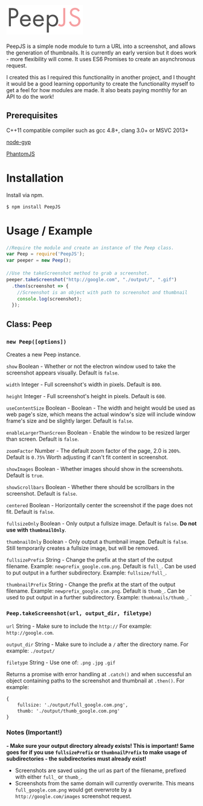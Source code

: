 ![alt tag](https://raw.githubusercontent.com/williamipark/PeepJS/master/images/peepjs.png)
-----------------
PeepJS is a simple node module to turn a URL into a screenshot, and allows the generation of thumbnails. It is currently an early version but it does work - more flexibility will come. It uses ES6 Promises to create an asynchronous request.

I created this as I required this functionality in another project, and I thought it would be a good learning opportunity to create the functionality myself to get a feel for how modules are made. It also beats paying monthly for an API to do the work! 

## Prerequisites
C++11 compatible compiler such as gcc 4.8+, clang 3.0+ or MSVC 2013+

[node-gyp](https://github.com/nodejs/node-gyp#installation)

[PhantomJS](http://phantomjs.org/)

# Installation

Install via npm.
```
$ npm install PeepJS
```

# Usage / Example
```javascript
//Require the module and create an instance of the Peep class.
var Peep = require('PeepJS');
var peeper = new Peep();

//Use the takeScreenshot method to grab a screenshot.
peeper.takeScreenshot("http://google.com", "./output/", ".gif")
  .then(screenshot => {
    //Screenshot is an object with path to screenshot and thumbnail
    console.log(screenshot);
  });
```

## Class: Peep
### `new Peep([options])`
Creates a new Peep instance.

`show` Boolean - Whether or not the electron window used to take the screenshot appears visually. Default is `false`.

`width` Integer - Full screenshot's width in pixels. Default is `800`.

`height` Integer - Full screenshot's height in pixels. Default is `600`.

`useContentSize` Boolean - Boolean - The width and height would be used as web page's size, which means the actual window's size will include window frame's size and be slightly larger. Default is `false`.

`enableLargerThanScreen` Boolean - Enable the window to be resized larger than screen. Default is `false`.

`zoomFactor` Number - The default zoom factor of the page, 2.0 is `200%`. Default is `0.75%` Worth adjusting if can't fit content in screenshot.

`showImages` Boolean - Whether images should show in the screenshots. Default is `true`.

`showScrollbars` Boolean - Whether there should be scrollbars in the screenshot. Default is `false`.

`centered` Boolean - Horizontally center the screenshot if the page does not fit. Default is `false`.

`fullsizeOnly` Boolean - Only output a fullsize image. Default is `false`. **Do not use with `thumbnailOnly`**.

`thumbnailOnly` Boolean - Only output a thumbnail image. Default is `false`. Still temporarily creates a fullsize image, but will be removed.

`fullsizePrefix` String - Change the prefix at the start of the output filename. Example: `newprefix_google.com.png`. Default is `full_`. Can be used to put output in a further subdirectory. Example: `fullsize/full_`.

`thumbnailPrefix` String - Change the prefix at the start of the output filename. Example: `newprefix_google.com.png`. Default is `thumb_`. Can be used to put output in a further subdirectory. Example: `thumbnails/thumb_`.
`

### `Peep.takeScreenshot(url, output_dir, filetype)`

`url` String - Make sure to include the `http://` For example: `http://google.com`.

`output_dir` String - Make sure to include a `/` after the directory name. For example: `./output/` 

`filetype` String - Use one of: `.png` `.jpg` `.gif`

Returns a promise with error handling at `.catch()` and when successful an object containing paths to the screenshot and thumbnail at `.then()`. For example:

```
{
    fullsize: './output/full_google.com.png',
    thumb: './output/thumb_google.com.png'
}
```

### Notes (Important!)

**- Make sure your output directory already exists! This is important! Same goes for if you use `fullsizePrefix` or `thumbnailPrefix` to make usage of subdirectories - the subdirectories must already exist!**
- Screenshots are saved using the url as part of the filename, prefixed with either `full_` or `thumb_`.
- Screenshots from the same domain will currently overwrite. This means `full_google.com.png` would get overwrote by a  `http://google.com/images` screenshot request.


